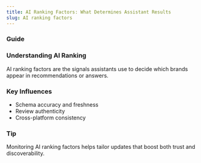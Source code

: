 ```yaml
---
title: AI Ranking Factors: What Determines Assistant Results
slug: AI ranking factors
---
```


### Guide
### Understanding AI Ranking
AI ranking factors are the signals assistants use to decide which brands appear in recommendations or answers.

### Key Influences
- Schema accuracy and freshness
- Review authenticity
- Cross-platform consistency

### Tip
Monitoring AI ranking factors helps tailor updates that boost both trust and discoverability.